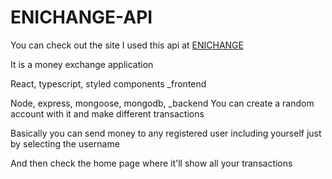 # ENICHANGE-API

You can check out the site I used this api at [ENICHANGE](enichange.herokuapp.com)

It is a money exchange application

React, typescript, styled components \_frontend

Node, express, mongoose, mongodb, \_backend
You can create a random account with it and make different transactions

Basically you can send money to any registered user including yourself just by selecting the username

And then check the home page where it'll show all your transactions